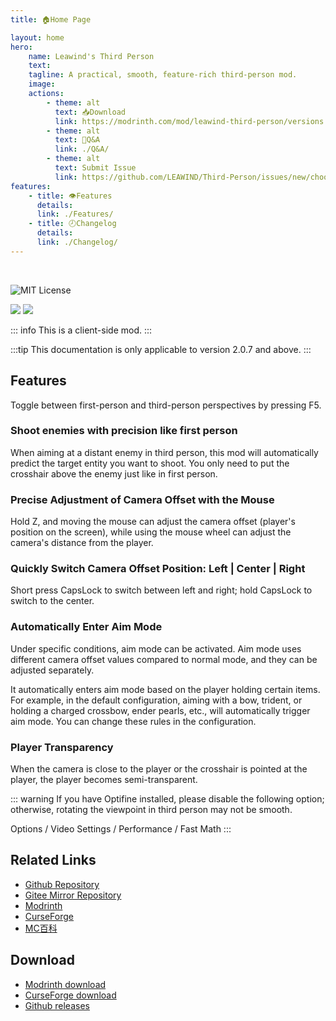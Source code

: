 ```yaml
---
title: 🏠Home Page

layout: home
hero:
    name: Leawind's Third Person
    text:
    tagline: A practical, smooth, feature-rich third-person mod.
    image:
    actions:
        - theme: alt
          text: 📥Download
          link: https://modrinth.com/mod/leawind-third-person/versions
        - theme: alt
          text: 💬Q&A
          link: ./Q&A/
        - theme: alt
          text: Submit Issue
          link: https://github.com/LEAWIND/Third-Person/issues/new/choose
features:
    - title: 👁Features
      details:
      link: ./Features/
    - title: 🕗Changelog
      details:
      link: ./Changelog/
---
```


<br>

![MIT License](https://img.shields.io/badge/license-MIT-blue.svg)

[![](https://img.shields.io/curseforge/dt/930880?style=flat&logo=curseforge&color=F1643%5E&cacheSeconds=3600&label=Downloads)](https://www.curseforge.com/minecraft/mc-mods/leawind-third-person)
[![](https://img.shields.io/modrinth/dt/S3D3QF0M?style=flat&logo=modrinth&color=17B85A&cacheSeconds=3600&label=Downloads)](https://modrinth.com/mod/leawind-third-person)

::: info
This is a client-side mod.
:::

:::tip
This documentation is only applicable to version 2.0.7 and above.
:::

## Features

Toggle between first-person and third-person perspectives by pressing F5.

### Shoot enemies with precision like first person

When aiming at a distant enemy in third person, this mod will automatically predict the target entity you want to shoot. You only need to put the crosshair above the enemy just like in first person.

### Precise Adjustment of Camera Offset with the Mouse

Hold Z, and moving the mouse can adjust the camera offset (player's position on the screen), while using the mouse wheel can adjust the camera's distance from the player.

### Quickly Switch Camera Offset Position: Left | Center | Right

Short press CapsLock to switch between left and right; hold CapsLock to switch to the center.

### Automatically Enter Aim Mode

Under specific conditions, aim mode can be activated. Aim mode uses different camera offset values compared to normal mode, and they can be adjusted separately.

It automatically enters aim mode based on the player holding certain items. For example, in the default configuration, aiming with a bow, trident, or holding a charged crossbow, ender pearls, etc., will automatically trigger aim mode. You can change these rules in the configuration.

### Player Transparency

When the camera is close to the player or the crosshair is pointed at the player, the player becomes semi-transparent.

::: warning
If you have Optifine installed, please disable the following option; otherwise, rotating the viewpoint in third person may not be smooth.

Options / Video Settings / Performance / Fast Math
:::

## Related Links

-   [Github Repository](https://github.com/LEAWIND/Third-Person)
-   [Gitee Mirror Repository](https://gitee.com/leawind/Third-Person)
-   [Modrinth](https://modrinth.com/mod/leawind-third-person)
-   [CurseForge](https://www.curseforge.com/minecraft/mc-mods/leawind-third-person)
-   [MC百科](https://www.mcmod.cn/class/12699.html)

## Download

-   [Modrinth download](https://modrinth.com/mod/leawind-third-person)
-   [CurseForge download](https://www.curseforge.com/minecraft/mc-mods/leawind-third-person/files/all)
-   [Github releases](https://github.com/LEAWIND/Third-Person/releases)
